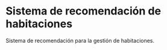 # Sistema de recomendación de habitaciones
Sistema de recomendación para la gestión de habitaciones.
